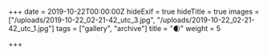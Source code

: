 +++
date = 2019-10-22T00:00:00Z
hideExif = true
hideTitle = true
images = ["/uploads/2019-10-22_02-21-42_utc_3.jpg", "/uploads/2019-10-22_02-21-42_utc_1.jpg"]
tags = ["gallery", "archive"]
title = "🌒"
weight = 5

+++
